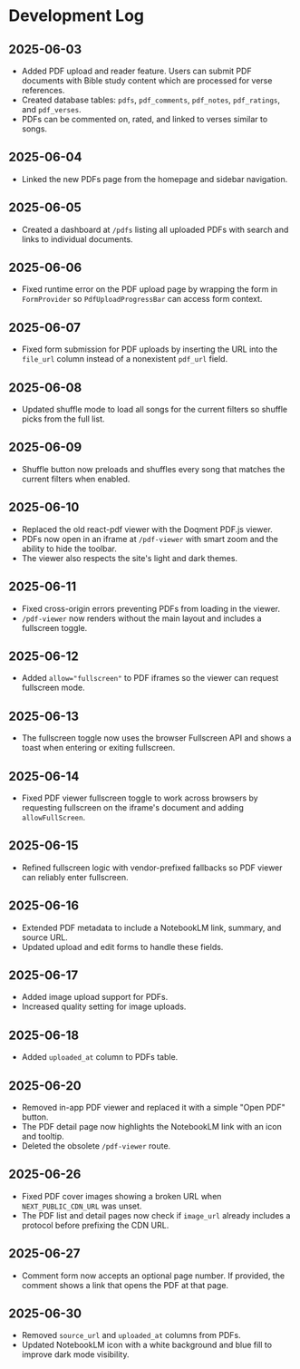 # Development Log

## 2025-06-03
- Added PDF upload and reader feature. Users can submit PDF documents with Bible study content which are processed for verse references.
- Created database tables: `pdfs`, `pdf_comments`, `pdf_notes`, `pdf_ratings`, and `pdf_verses`.
- PDFs can be commented on, rated, and linked to verses similar to songs.

## 2025-06-04
- Linked the new PDFs page from the homepage and sidebar navigation.

## 2025-06-05
- Created a dashboard at `/pdfs` listing all uploaded PDFs with search and links to individual documents.

## 2025-06-06
- Fixed runtime error on the PDF upload page by wrapping the form in `FormProvider` so `PdfUploadProgressBar` can access form context.
## 2025-06-07
- Fixed form submission for PDF uploads by inserting the URL into the `file_url` column instead of a nonexistent `pdf_url` field.

## 2025-06-08
- Updated shuffle mode to load all songs for the current filters so shuffle picks from the full list.

## 2025-06-09
- Shuffle button now preloads and shuffles every song that matches the current filters when enabled.

## 2025-06-10
- Replaced the old react-pdf viewer with the Doqment PDF.js viewer.
- PDFs now open in an iframe at `/pdf-viewer` with smart zoom and the ability to hide the toolbar.
- The viewer also respects the site's light and dark themes.

## 2025-06-11
- Fixed cross-origin errors preventing PDFs from loading in the viewer.
- `/pdf-viewer` now renders without the main layout and includes a fullscreen toggle.

## 2025-06-12
- Added `allow="fullscreen"` to PDF iframes so the viewer can request fullscreen mode.

## 2025-06-13
- The fullscreen toggle now uses the browser Fullscreen API and shows a toast when entering or exiting fullscreen.

## 2025-06-14
- Fixed PDF viewer fullscreen toggle to work across browsers by requesting fullscreen on the iframe's document and adding `allowFullScreen`.

## 2025-06-15
- Refined fullscreen logic with vendor-prefixed fallbacks so PDF viewer can reliably enter fullscreen.

## 2025-06-16
- Extended PDF metadata to include a NotebookLM link, summary, and source URL.
- Updated upload and edit forms to handle these fields.

## 2025-06-17
- Added image upload support for PDFs.
- Increased quality setting for image uploads.

## 2025-06-18
- Added `uploaded_at` column to PDFs table.

## 2025-06-20
- Removed in-app PDF viewer and replaced it with a simple "Open PDF" button.
- The PDF detail page now highlights the NotebookLM link with an icon and tooltip.
- Deleted the obsolete `/pdf-viewer` route.

## 2025-06-26
- Fixed PDF cover images showing a broken URL when `NEXT_PUBLIC_CDN_URL` was unset.
- The PDF list and detail pages now check if `image_url` already includes a protocol before prefixing the CDN URL.


## 2025-06-27
- Comment form now accepts an optional page number. If provided, the comment shows a link that opens the PDF at that page.

## 2025-06-30
- Removed `source_url` and `uploaded_at` columns from PDFs.
- Updated NotebookLM icon with a white background and blue fill to improve dark mode visibility.